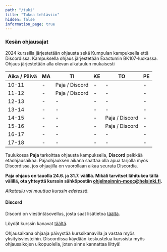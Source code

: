 ```yaml
---
path: "/tuki"
title: "Tukea tehtäviin"
hidden: false
information_page: true
---
```


### Kesän ohjausajat

2024 kurssilla järjestetään ohjausta sekä Kumpulan kampuksella että Discordissa. Kampuksella ohjaus järjestetään Exactumin BK107-luokassa. Ohjaus järjestetään alla olevan aikataulun mukaisesti

| Aika / Päivä | MA | TI | KE | TO | PE |
|-----|----|----|----|----|----|
| 10-11 | - | Paja / Discord | - | - | - |
| 11-12 | - | Paja / Discord | - | - | - |
| 12-13 | - | - | - | - | - |
| 13-14 | - | - | - | - | - |
| 14-15 | - | - | - | Paja / Discord | - |
| 15-16 | - | - | - | Paja / Discord | - |
| 16-17 | - | - | - | - | - |
| 17-18 | - | - | - | - | - |

Taulukossa **Paja** tarkoittaa ohjausta kampuksella, **Discord** pelkkää etäohjausaikaa. Pajaohjauksen aikana saattaa olla apua tarjolla myös Discordissa, jos ohjaajilla on vuorollaan aikaa seurata Discordia.

**Paja ohjaus on tauolla 24.6. ja 31.7. välillä. Mikäli tarvitset lähitukea tällä välillä, ota yhteyttä kurssin sähköpostiin ohjelmoinnin-mooc@helsinki.fi.**

*Aikataulu voi muuttua kurssin edetessä.*

#### Discord

Discord on viestintäsovellus, josta saat lisätietoa [täältä](https://discord.com/).

Löydät kurssin kanavat [täältä](https://study.cs.helsinki.fi/discord/join/ohjelmoinnin_mooc).

Ohjausaikana ohjaaja päivystää kurssikanavilla ja vastaa myös yksityisviesteihin. Discordissa käydään keskustelua kurssista myös ohjausaikojen ulkopuolella, joten sinne kannattaa liittyä!
